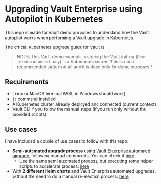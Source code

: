 # Upgrading Vault Enterprise using Autopilot in Kubernetes

This repo is made for Vault demo purposes to understand how the Vault autopilot works when performing a Vault upgrade in Kubernetes.

The official Kubernetes upgrade guide for Vault is 

> NOTE: This Vault demo example is storing the Vault init log (`Root Token` and `Unseal Key`) in a Kubernetes secret. This is not a recommended pattern at all and it is done only for demo purposes!!

## Requirements
* Linux or MacOS terminal (WSL in Windows should work)
* `jq` command installed
* A Kubernetes cluster already deployed and connected (current context)
* Vault CLI if you follow the manual steps (if you run only without the provided scripts)

## Use cases

I have included a couple of use cases to follow with this repo:
* **Semi-automated upgrade process** using [Vault Enterprise automated upgrade](https://developer.hashicorp.com/vault/docs/enterprise/automated-upgrades), following manual commands. You can check it [here](autopilot.md)
  * Use the same semi automated process, but executing some helper scripts to accelerate process: [here](./autopilot.md#the-scripted-path)
* With **2 different Helm charts** and Vault Enterprise automated upgrades, without the need to do a manual re-election process: [here](./2helms/2Helms.md)
 
